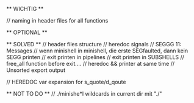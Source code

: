 ** WICHTIG **

// naming in header files for all functions

** OPTIONAL **


** SOLVED **
// header files structure
// heredoc signals
// SEGGG 11: Messages
// wenn minishell in minishell, die erste SEGfaulted, dann kein SEGG printen
// exit printen in pipelines
// exit printen in SUBSHELLS
// free_all function before exit....
// heredoc && printer at same time
// Unsorted export output

// HEREDOC var expansion for s_quote/d_qoute

** NOT TO DO **
// ./minishe*l wildcards in current dir mit "./"
